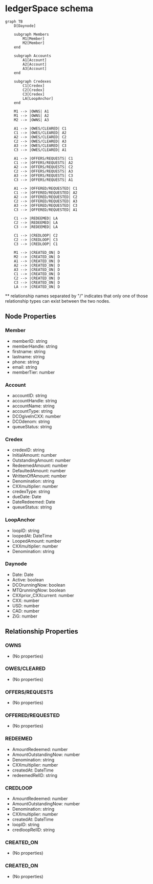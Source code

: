 # ledgerSpace schema

```mermaid
graph TB
    D[Daynode]

    subgraph Members
        M1[Member]
        M2[Member]
    end

    subgraph Accounts
        A1[Account]
        A2[Account]
        A3[Account]
    end

    subgraph Credexes
        C1[Credex]
        C2[Credex]
        C3[Credex]
        LA[LoopAnchor]
    end

    M1 --> |OWNS| A1
    M1 --> |OWNS| A2
    M2 --> |OWNS| A3

    A1 --> |OWES/CLEARED| C1
    C1 --> |OWES/CLEARED| A2
    A2 --> |OWES/CLEARED| C2
    C2 --> |OWES/CLEARED| A3
    A3 --> |OWES/CLEARED| C3
    C3 --> |OWES/CLEARED| A1

    A1 --> |OFFERS/REQUESTS| C1
    C1 --> |OFFERS/REQUESTS| A2
    A2 --> |OFFERS/REQUESTS| C2
    C2 --> |OFFERS/REQUESTS| A3
    A3 --> |OFFERS/REQUESTS| C3
    C3 --> |OFFERS/REQUESTS| A1

    A1 --> |OFFERED/REQUESTED| C1
    C1 --> |OFFERED/REQUESTED| A2
    A2 --> |OFFERED/REQUESTED| C2
    C2 --> |OFFERED/REQUESTED| A3
    A3 --> |OFFERED/REQUESTED| C3
    C3 --> |OFFERED/REQUESTED| A1

    C1 --> |REDEEMED| LA
    C2 --> |REDEEMED| LA
    C3 --> |REDEEMED| LA

    C1 --> |CREDLOOP| C2
    C2 --> |CREDLOOP| C3
    C3 --> |CREDLOOP| C1

    M1 --> |CREATED_ON| D
    M2 --> |CREATED_ON| D
    A1 --> |CREATED_ON| D
    A2 --> |CREATED_ON| D
    A3 --> |CREATED_ON| D
    C1 --> |CREATED_ON| D
    C2 --> |CREATED_ON| D
    C3 --> |CREATED_ON| D
    LA --> |CREATED_ON| D
```

\*\* relationship names separated by "/" indicates that only one of those relationship types can exist between the two nodes.

## Node Properties

### Member

- memberID: string
- memberHandle: string
- firstname: string
- lastname: string
- phone: string
- email: string
- memberTier: number

### Account

- accountID: string
- accountHandle: string
- accountName: string
- accountType: string
- DCOgiveInCXX: number
- DCOdenom: string
- queueStatus: string

### Credex

- credexID: string
- InitialAmount: number
- OutstandingAmount: number
- RedeemedAmount: number
- DefaultedAmount: number
- WrittenOffAmount: number
- Denomination: string
- CXXmultiplier: number
- credexType: string
- dueDate: Date
- DateRedeemed: Date
- queueStatus: string

### LoopAnchor

- loopID: string
- loopedAt: DateTime
- LoopedAmount: number
- CXXmultiplier: number
- Denomination: string

### Daynode

- Date: Date
- Active: boolean
- DCOrunningNow: boolean
- MTQrunningNow: boolean
- CXXprior_CXXcurrent: number
- CXX: number
- USD: number
- CAD: number
- ZiG: number

## Relationship Properties

### OWNS

- (No properties)

### OWES/CLEARED

- (No properties)

### OFFERS/REQUESTS

- (No properties)

### OFFERED/REQUESTED

- (No properties)

### REDEEMED

- AmountRedeemed: number
- AmountOutstandingNow: number
- Denomination: string
- CXXmultiplier: number
- createdAt: DateTime
- redeemedRelID: string

### CREDLOOP

- AmountRedeemed: number
- AmountOutstandingNow: number
- Denomination: string
- CXXmultiplier: number
- createdAt: DateTime
- loopID: string
- credloopRelID: string

### CREATED_ON

- (No properties)

### CREATED_ON

- (No properties)